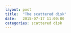 ```yaml
---
layout: post
title:  "The scattered disk"
date:   2015-07-17 11:00:00
categories: scattered disk
---
```



